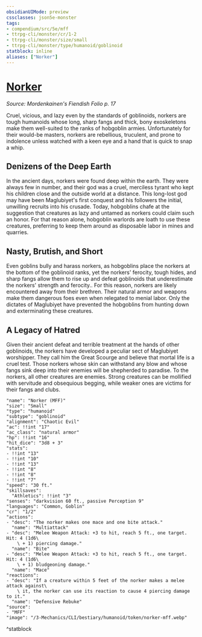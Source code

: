 ```yaml
---
obsidianUIMode: preview
cssclasses: json5e-monster
tags:
- compendium/src/5e/mff
- ttrpg-cli/monster/cr/1-2
- ttrpg-cli/monster/size/small
- ttrpg-cli/monster/type/humanoid/goblinoid
statblock: inline
aliases: ["Norker"]
---
```

# [Norker](3-Mechanics\CLI\bestiary\humanoid/norker-mff.md)
*Source: Mordenkainen's Fiendish Folio p. 17*  

Cruel, vicious, and lazy even by the standards of goblinoids, norkers are tough humanoids whose long, sharp fangs and thick, bony exoskeletons make them well-suited to the ranks of hobgoblin armies. Unfortunately for their would-be masters, norkers are rebellious, truculent, and prone to indolence unless watched with a keen eye and a hand that is quick to snap a whip.

## Denizens of the Deep Earth

In the ancient days, norkers were found deep within the earth. They were always few in number, and their god was a cruel, merciless tyrant who kept his children close and the outside world at a distance. This long-lost god may have been Maglubiyet's first conquest and his followers the initial, unwilling recruits into his crusade. Today, hobgoblins chafe at the suggestion that creatures as lazy and untamed as norkers could claim such an honor. For that reason alone, hobgoblin warlords are loath to use these creatures, preferring to keep them around as disposable labor in mines and quarries.

## Nasty, Brutish, and Short

Even goblins bully and harass norkers, as hobgoblins place the norkers at the bottom of the goblinoid ranks, yet the norkers' ferocity, tough hides, and sharp fangs allow them to rise up and defeat goblinoids that underestimate the norkers' strength and ferocity.. For this reason, norkers are likely encountered away from their brethren. Their natural armor and weapons make them dangerous foes even when relegated to menial labor. Only the dictates of Maglubiyet have prevented the hobgoblins from hunting down and exterminating these creatures.

## A Legacy of Hatred

Given their ancient defeat and terrible treatment at the hands of other goblinoids, the norkers have developed a peculiar sect of Maglubiyet worshipper. They call him the Great Scourge and believe that mortal life is a cruel test. Those norkers whose skin can withstand any blow and whose fangs sink deep into their enemies will be shepherded to paradise. To the norkers, all other creatures are enemies. Strong creatures can be mollified with servitude and obsequious begging, while weaker ones are victims for their fangs and clubs.

```statblock
"name": "Norker (MFF)"
"size": "Small"
"type": "humanoid"
"subtype": "goblinoid"
"alignment": "Chaotic Evil"
"ac": !!int "17"
"ac_class": "natural armor"
"hp": !!int "16"
"hit_dice": "3d8 + 3"
"stats":
- !!int "13"
- !!int "10"
- !!int "13"
- !!int "8"
- !!int "8"
- !!int "7"
"speed": "30 ft."
"skillsaves":
  "Athletics": !!int "3"
"senses": "darkvision 60 ft., passive Perception 9"
"languages": "Common, Goblin"
"cr": "1/2"
"actions":
- "desc": "The norker makes one mace and one bite attack."
  "name": "Multiattack"
- "desc": "Melee Weapon Attack: +3 to hit, reach 5 ft., one target. Hit: 4 (1d6\
    \ + 1) piercing damage."
  "name": "Bite"
- "desc": "Melee Weapon Attack: +3 to hit, reach 5 ft., one target. Hit: 4 (1d6\
    \ + 1) bludgeoning damage."
  "name": "Mace"
"reactions":
- "desc": "If a creature within 5 feet of the norker makes a melee attack against\
    \ it, the norker can use its reaction to cause 4 piercing damage to it."
  "name": "Defensive Rebuke"
"source":
- "MFF"
"image": "/3-Mechanics/CLI/bestiary/humanoid/token/norker-mff.webp"
```
^statblock